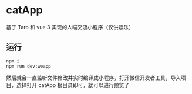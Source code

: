 # catApp
基于 Taro 和 vue 3 实现的人喵交流小程序（仅供娱乐）


## 运行
```
npm i
npm run dev:weapp
```
然后就会一直监听文件修改并实时编译成小程序，打开微信开发者工具，导入项目，选择打开 catApp 根目录即可，就可以进行预览了
